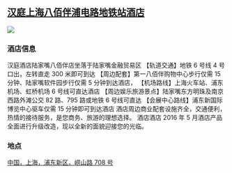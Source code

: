 ## [汉庭上海八佰伴浦电路地铁站酒店](https://hotels.ctrip.com/hotels/1480614.html)

![](http://localhost:3000/hotel_id_010.jpg)

### 酒店信息

汉庭酒店陆家嘴八佰伴店坐落于陆家嘴金融贸易区 【轨道交通】地铁 6 号线 4 号口出，左转直走 300 米即可到达 【周边配套】第一八佰伴购物中心步行仅需 15 分钟、陆家嘴软件园步行仅需 5 分钟到达酒店， 【机场路线】上海火车站、浦东机场、虹桥机场 6 号线可直达酒店 【周边娱乐旅游景点】陆家嘴东方明珠及南京西路外滩公交 82 路、795 路或地铁 6 号线可直达 【会展中心路线】浦东新国际博览中心驱车仅需 15 分钟即可到达酒店 酒店周边商业配套设施齐全，交通便利，热情的接待服务，是您商务、旅游的理想选择。 酒店酒店 2016 年 5 月酒店产品全面进行升级改造，现以全新的面貌迎接您的光临。

### 地点

[中国，上海，浦东新区，崂山路 708 号](https://map.baidu.com/poi/%E6%B1%89%E5%BA%AD%E4%B8%8A%E6%B5%B7%E5%85%AB%E4%BD%B0%E4%BC%B4%E6%B5%A6%E7%94%B5%E8%B7%AF%E5%9C%B0%E9%93%81%E7%AB%99%E9%85%92%E5%BA%97/@13529076.6569646,3639871.5985788,19z?uid=81d6a509d55641596e20b90c&ugc_type=3&ugc_ver=1&device_ratio=2&compat=1&pcevaname=pc4.1&querytype=detailConInfo&da_src=shareurl)